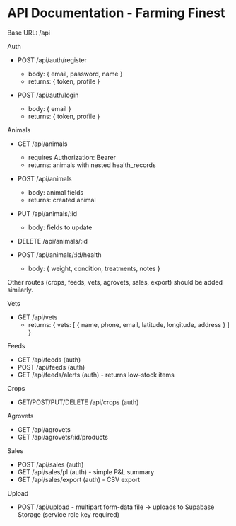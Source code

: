 # API Documentation - Farming Finest

Base URL: /api

Auth
- POST /api/auth/register
  - body: { email, password, name }
  - returns: { token, profile }

- POST /api/auth/login
  - body: { email }
  - returns: { token, profile }

Animals
- GET /api/animals
  - requires Authorization: Bearer <token>
  - returns: animals with nested health_records

- POST /api/animals
  - body: animal fields
  - returns: created animal

- PUT /api/animals/:id
  - body: fields to update

- DELETE /api/animals/:id

- POST /api/animals/:id/health
  - body: { weight, condition, treatments, notes }

Other routes (crops, feeds, vets, agrovets, sales, export) should be added similarly.

Vets
- GET /api/vets
  - returns: { vets: [ { name, phone, email, latitude, longitude, address } ] }

Feeds
- GET /api/feeds (auth)
- POST /api/feeds (auth)
- GET /api/feeds/alerts (auth) - returns low-stock items

Crops
- GET/POST/PUT/DELETE /api/crops (auth)

Agrovets
- GET /api/agrovets
- GET /api/agrovets/:id/products

Sales
- POST /api/sales (auth)
- GET /api/sales/pl (auth) - simple P&L summary
- GET /api/sales/export (auth) - CSV export

Upload
- POST /api/upload - multipart form-data file -> uploads to Supabase Storage (service role key required)
